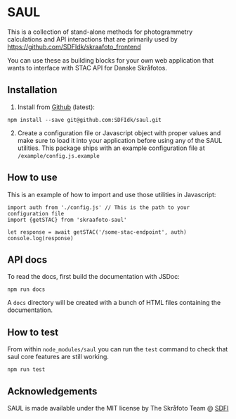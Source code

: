 # SAUL

This is a collection of stand-alone methods for photogrammetry calculations and API interactions that are primarily used by https://github.com/SDFIdk/skraafoto_frontend

You can use these as building blocks for your own web application that wants to interface with STAC API for Danske Skråfotos.

## Installation

1. Install from [Github](https://github.com/SDFIdk/saul) (latest):
```
npm install --save git@github.com:SDFIdk/saul.git
```

2. Create a configuration file or Javascript object with proper values and make sure to load it into your application before using any of the SAUL utilities. This package ships with an example configuration file at `/example/config.js.example`

## How to use

This is an example of how to import and use those utilities in Javascript:
```
import auth from './config.js' // This is the path to your configuration file
import {getSTAC} from 'skraafoto-saul'

let response = await getSTAC('/some-stac-endpoint', auth)
console.log(response)
```

## API docs

To read the docs, first build the documentation with JSDoc:
```
npm run docs
```
A `docs` directory will be created with a bunch of HTML files containing the documentation.

## How to test

From within `node_modules/saul` you can run the `test` command to check that saul core features are still working.
```
npm run test
```

## Acknowledgements

SAUL is made available under the MIT license by
The Skråfoto Team @ [SDFI](https://sdfi.dk/)
